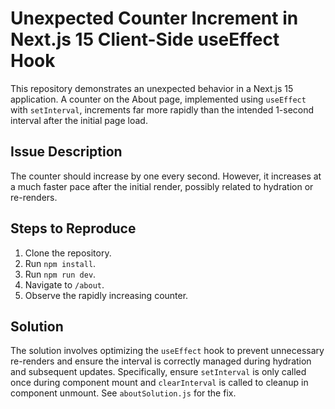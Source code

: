 # Unexpected Counter Increment in Next.js 15 Client-Side useEffect Hook

This repository demonstrates an unexpected behavior in a Next.js 15 application.  A counter on the About page, implemented using `useEffect` with `setInterval`, increments far more rapidly than the intended 1-second interval after the initial page load.

## Issue Description
The counter should increase by one every second. However, it increases at a much faster pace after the initial render, possibly related to hydration or re-renders.

## Steps to Reproduce
1. Clone the repository.
2. Run `npm install`.
3. Run `npm run dev`.
4. Navigate to `/about`.
5. Observe the rapidly increasing counter.

## Solution
The solution involves optimizing the `useEffect` hook to prevent unnecessary re-renders and ensure the interval is correctly managed during hydration and subsequent updates.  Specifically, ensure `setInterval` is only called once during component mount and `clearInterval` is called to cleanup in component unmount.  See `aboutSolution.js` for the fix.